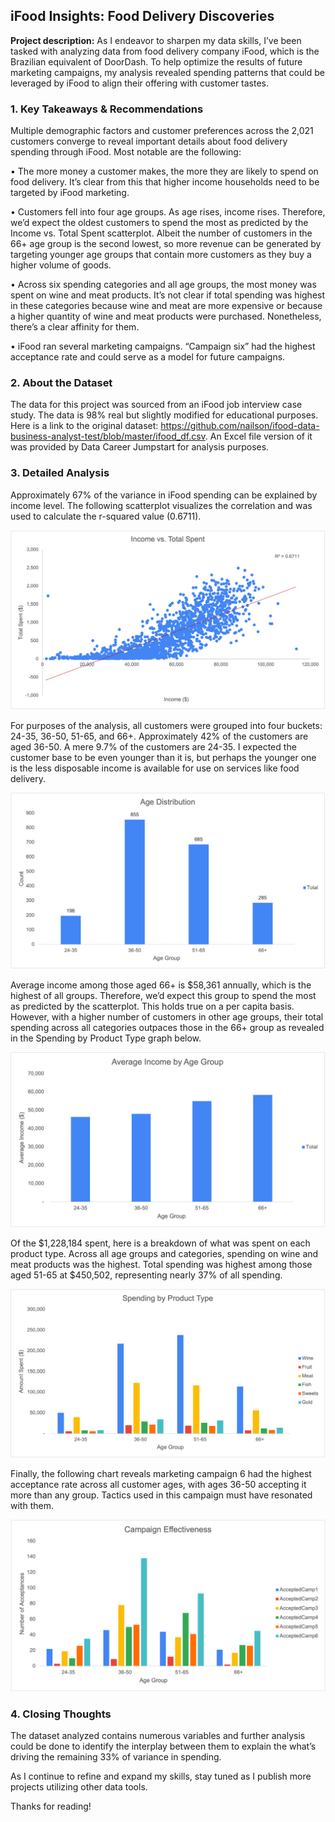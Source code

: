 ## iFood Insights: Food Delivery Discoveries

**Project description:** As I endeavor to sharpen my data skills, I’ve been tasked with analyzing data from food delivery company iFood, which is the Brazilian equivalent of DoorDash. To help optimize the results of future marketing campaigns, my analysis revealed spending patterns that could be leveraged by iFood to align their offering with customer tastes.

### 1. Key Takeaways & Recommendations

Multiple demographic factors and customer preferences across the 2,021 customers converge to reveal important details about food delivery spending through iFood. Most notable are the following:

•	The more money a customer makes, the more they are likely to spend on food delivery. It’s clear from this that higher income households need to be targeted by iFood marketing.

•	Customers fell into four age groups. As age rises, income rises. Therefore, we’d expect the oldest customers to spend the most as predicted by the Income vs. Total Spent scatterplot. Albeit the number of customers in the 66+ age group is the second lowest, so more revenue can be generated by targeting younger age groups that contain more customers as they buy a higher volume of goods.

•	Across six spending categories and all age groups, the most money was spent on wine and meat products. It’s not clear if total spending was highest in these categories because wine and meat are more expensive or because a higher quantity of wine and meat products were purchased. Nonetheless, there’s a clear affinity for them.

•	iFood ran several marketing campaigns. “Campaign six” had the highest acceptance rate and could serve as a model for future campaigns.

### 2. About the Dataset 

The data for this project was sourced from an iFood job interview case study. The data is 98% real but slightly modified for educational purposes. Here is a link to the original dataset: https://github.com/nailson/ifood-data-business-analyst-test/blob/master/ifood_df.csv. An Excel file version of it was provided by Data Career Jumpstart for analysis purposes.

### 3. Detailed Analysis

Approximately 67% of the variance in iFood spending can be explained by income level. The following scatterplot visualizes the correlation and was used to calculate the r-squared value (0.6711).

<img src="images/Income vs. Total Spent.png?raw=true"/>

For purposes of the analysis, all customers were grouped into four buckets: 24-35, 36-50, 51-65, and 66+. Approximately 42% of the customers are aged 36-50. A mere 9.7% of the customers are 24-35. I expected the customer base to be even younger than it is, but perhaps the younger one is the less disposable income is available for use on services like food delivery.

<img src="images/Age Distribution.png?raw=true"/>

Average income among those aged 66+ is $58,361 annually, which is the highest of all groups. Therefore, we’d expect this group to spend the most as predicted by the scatterplot. This holds true on a per capita basis. However, with a higher number of customers in other age groups, their total spending across all categories outpaces those in the 66+ group as revealed in the Spending by Product Type graph below.

<img src="images/Average Income by Age Group.png?raw=true"/>

Of the $1,228,184 spent, here is a breakdown of what was spent on each product type. Across all age groups and categories, spending on wine and meat products was the highest. Total spending was highest among those aged 51-65 at $450,502, representing nearly 37% of all spending.

<img src="images/Spending by Product Type.png?raw=true"/>

Finally, the following chart reveals marketing campaign 6 had the highest acceptance rate across all customer ages, with ages 36-50 accepting it more than any group. Tactics used in this campaign must have resonated with them.

<img src="images/Campaign Effectiveness.png?raw=true"/>

### 4. Closing Thoughts

The dataset analyzed contains numerous variables and further analysis could be done to identify the interplay between them to explain the what’s driving the remaining 33% of variance in spending.

As I continue to refine and expand my skills, stay tuned as I publish more projects utilizing other data tools.

Thanks for reading!
